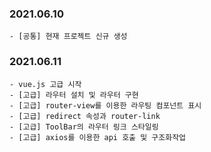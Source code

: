 ### 2021.06.10

```
- [공통] 현재 프로젝트 신규 생성

```

### 2021.06.11

```
- vue.js 고급 시작
- [고급] 라우터 설치 및 라우터 구현
- [고급] router-view를 이용한 라우팅 컴포넌트 표시
- [고급] redirect 속성과 router-link
- [고급] ToolBar의 라우터 링크 스타일링
- [고급] axios를 이용한 api 호출 및 구조화작업
```
